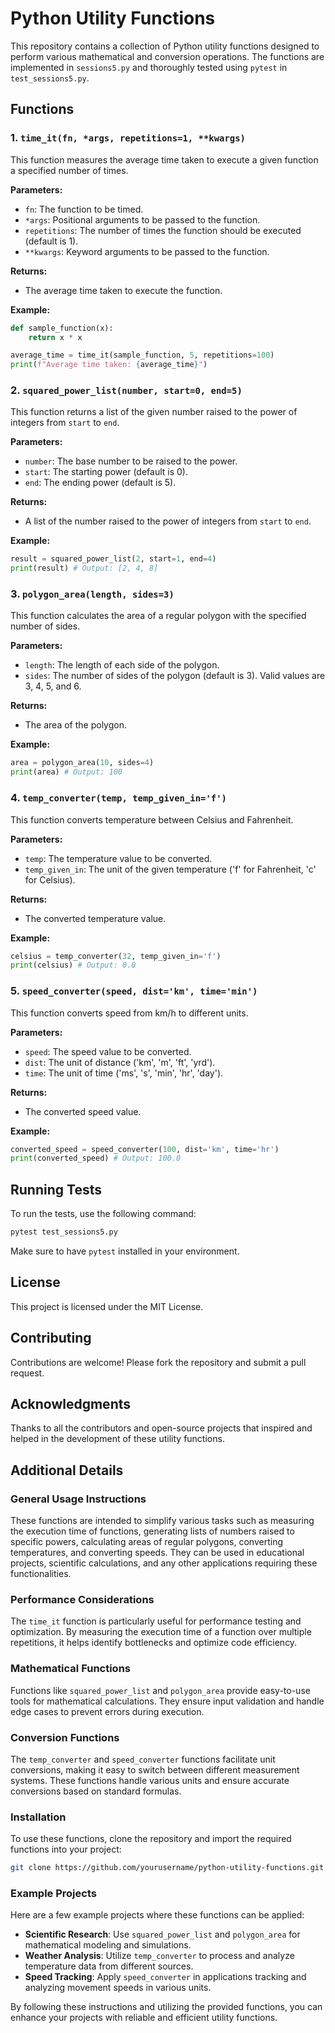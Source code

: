 
# Python Utility Functions

This repository contains a collection of Python utility functions designed to perform various mathematical and conversion operations. The functions are implemented in `sessions5.py` and thoroughly tested using `pytest` in `test_sessions5.py`.

## Functions

### 1. `time_it(fn, *args, repetitions=1, **kwargs)`

This function measures the average time taken to execute a given function a specified number of times.

**Parameters:**
- `fn`: The function to be timed.
- `*args`: Positional arguments to be passed to the function.
- `repetitions`: The number of times the function should be executed (default is 1).
- `**kwargs`: Keyword arguments to be passed to the function.

**Returns:**
- The average time taken to execute the function.

**Example:**
```python
def sample_function(x):
    return x * x

average_time = time_it(sample_function, 5, repetitions=100)
print(f"Average time taken: {average_time}")
```

### 2. `squared_power_list(number, start=0, end=5)`

This function returns a list of the given number raised to the power of integers from `start` to `end`.

**Parameters:**
- `number`: The base number to be raised to the power.
- `start`: The starting power (default is 0).
- `end`: The ending power (default is 5).

**Returns:**
- A list of the number raised to the power of integers from `start` to `end`.

**Example:**
```python
result = squared_power_list(2, start=1, end=4)
print(result) # Output: [2, 4, 8]
```

### 3. `polygon_area(length, sides=3)`

This function calculates the area of a regular polygon with the specified number of sides.

**Parameters:**
- `length`: The length of each side of the polygon.
- `sides`: The number of sides of the polygon (default is 3). Valid values are 3, 4, 5, and 6.

**Returns:**
- The area of the polygon.

**Example:**
```python
area = polygon_area(10, sides=4)
print(area) # Output: 100
```

### 4. `temp_converter(temp, temp_given_in='f')`

This function converts temperature between Celsius and Fahrenheit.

**Parameters:**
- `temp`: The temperature value to be converted.
- `temp_given_in`: The unit of the given temperature ('f' for Fahrenheit, 'c' for Celsius).

**Returns:**
- The converted temperature value.

**Example:**
```python
celsius = temp_converter(32, temp_given_in='f')
print(celsius) # Output: 0.0
```

### 5. `speed_converter(speed, dist='km', time='min')`

This function converts speed from km/h to different units.

**Parameters:**
- `speed`: The speed value to be converted.
- `dist`: The unit of distance ('km', 'm', 'ft', 'yrd').
- `time`: The unit of time ('ms', 's', 'min', 'hr', 'day').

**Returns:**
- The converted speed value.

**Example:**
```python
converted_speed = speed_converter(100, dist='km', time='hr')
print(converted_speed) # Output: 100.0
```

## Running Tests

To run the tests, use the following command:

```bash
pytest test_sessions5.py
```

Make sure to have `pytest` installed in your environment.

## License

This project is licensed under the MIT License.

## Contributing

Contributions are welcome! Please fork the repository and submit a pull request.

## Acknowledgments

Thanks to all the contributors and open-source projects that inspired and helped in the development of these utility functions.

## Additional Details

### General Usage Instructions

These functions are intended to simplify various tasks such as measuring the execution time of functions, generating lists of numbers raised to specific powers, calculating areas of regular polygons, converting temperatures, and converting speeds. They can be used in educational projects, scientific calculations, and any other applications requiring these functionalities.

### Performance Considerations

The `time_it` function is particularly useful for performance testing and optimization. By measuring the execution time of a function over multiple repetitions, it helps identify bottlenecks and optimize code efficiency.

### Mathematical Functions

Functions like `squared_power_list` and `polygon_area` provide easy-to-use tools for mathematical calculations. They ensure input validation and handle edge cases to prevent errors during execution.

### Conversion Functions

The `temp_converter` and `speed_converter` functions facilitate unit conversions, making it easy to switch between different measurement systems. These functions handle various units and ensure accurate conversions based on standard formulas.

### Installation

To use these functions, clone the repository and import the required functions into your project:

```bash
git clone https://github.com/yourusername/python-utility-functions.git
```

### Example Projects

Here are a few example projects where these functions can be applied:

- **Scientific Research**: Use `squared_power_list` and `polygon_area` for mathematical modeling and simulations.
- **Weather Analysis**: Utilize `temp_converter` to process and analyze temperature data from different sources.
- **Speed Tracking**: Apply `speed_converter` in applications tracking and analyzing movement speeds in various units.

By following these instructions and utilizing the provided functions, you can enhance your projects with reliable and efficient utility functions.
